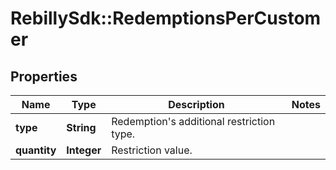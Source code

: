 # RebillySdk::RedemptionsPerCustomer

## Properties
Name | Type | Description | Notes
------------ | ------------- | ------------- | -------------
**type** | **String** | Redemption&#x27;s additional restriction type. | 
**quantity** | **Integer** | Restriction value. | 

